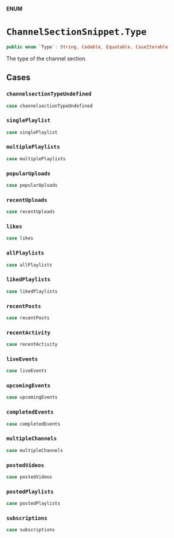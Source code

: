 **ENUM**

# `ChannelSectionSnippet.Type`

```swift
public enum `Type`: String, Codable, Equatable, CaseIterable
```

The type of the channel section.

## Cases
### `channelsectionTypeUndefined`

```swift
case channelsectionTypeUndefined
```

### `singlePlaylist`

```swift
case singlePlaylist
```

### `multiplePlaylists`

```swift
case multiplePlaylists
```

### `popularUploads`

```swift
case popularUploads
```

### `recentUploads`

```swift
case recentUploads
```

### `likes`

```swift
case likes
```

### `allPlaylists`

```swift
case allPlaylists
```

### `likedPlaylists`

```swift
case likedPlaylists
```

### `recentPosts`

```swift
case recentPosts
```

### `recentActivity`

```swift
case recentActivity
```

### `liveEvents`

```swift
case liveEvents
```

### `upcomingEvents`

```swift
case upcomingEvents
```

### `completedEvents`

```swift
case completedEvents
```

### `multipleChannels`

```swift
case multipleChannels
```

### `postedVideos`

```swift
case postedVideos
```

### `postedPlaylists`

```swift
case postedPlaylists
```

### `subscriptions`

```swift
case subscriptions
```
